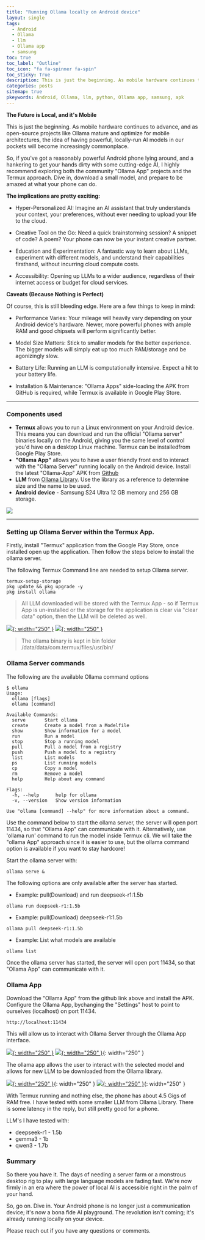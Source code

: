 ```yaml
---
title: "Running Ollama locally on Android device"
layout: single
tags:
  - Android
  - Ollama
  - llm
  - Ollama app
  - samsung
toc: true
toc_label: "Outline"
toc_icon: "fa fa-spinner fa-spin"
toc_sticky: True
description: This is just the beginning. As mobile hardware continues to advance, and as open-source projects like Ollama mature and optimize for mobile architectures, the idea of having powerful, locally-run AI models in our pockets will become increasingly commonplace.
categories: posts
sitemap: true
pkeywords: Android, Ollama, llm, python, Ollama app, samsung, apk
---
```


**The Future is Local, and it's Mobile**

This is just the beginning. As mobile hardware continues to advance, and as open-source projects like Ollama mature and optimize for mobile architectures, the idea of having powerful, locally-run AI models in our pockets will become increasingly commonplace.

So, if you've got a reasonably powerful Android phone lying around, and a hankering to get your hands dirty with some cutting-edge AI, I highly recommend exploring both the community "Ollama App" projects and the Termux approach. Dive in, download a small model, and prepare to be amazed at what your phone can do.

**The implications are pretty exciting:**

* Hyper-Personalized AI: Imagine an AI assistant that truly understands your context, your preferences, without ever needing to upload your life to the cloud.

* Creative Tool on the Go: Need a quick brainstorming session? A snippet of code? A poem? Your phone can now be your instant creative partner.
    
* Education and Experimentation: A fantastic way to learn about LLMs, experiment with different models, and understand their capabilities firsthand, without incurring cloud compute costs.

* Accessibility: Opening up LLMs to a wider audience, regardless of their internet access or budget for cloud services.

**Caveats (Because Nothing is Perfect)**

Of course, this is still bleeding edge. Here are a few things to keep in mind:

* Performance Varies: Your mileage will heavily vary depending on your Android device's hardware. Newer, more powerful phones with ample RAM and good chipsets will perform significantly better. 

* Model Size Matters: Stick to smaller models for the better experience. The bigger models will simply eat up too much RAM/storage and be agonizingly slow.

* Battery Life: Running an LLM is computationally intensive. Expect a hit to your battery life.

* Installation & Maintenance: "Ollama Apps" side-loading the APK from GitHub is required, while Termux is available in Google Play Store.

***
### Components used
* **Termux** allows you to run a Linux environment on your Android device. This means you can download and run the official "Ollama server" binaries locally on the Android, giving you the same level of control you'd have on a desktop Linux machine. Termux can be installedfrom Google Play Store.
* **"Ollama App"** allows you to have a user friendly front end to interact with the "Ollama Server" running locally on the Android device. Install the latest "Ollama-App" APK from [Github](https://github.com/JHubi1/Ollama-app/releases)
* **LLM** from [Ollama Library](https://www.Ollama.com/library). Use the library as a reference to determine size and the name to be used.
* **Android device** - Samsung S24 Ultra 12 GB memory and 256 GB storage.

[![](/assets/images/2025-06-01-Android.png)](/assets/images/2025-06-01-Android.png)

***
### Setting up Ollama Server within the Termux App.
Firstly, install "Termux" application from the Google Play Store, once installed open up the application.
Then follow the steps below to install the ollama server.

The following Termux Command line are needed to setup Ollama server.
```
termux-setup-storage
pkg update && pkg upgrade -y
pkg install ollama
```

> All LLM downloaded will be stored with the Termux App - so if Termux App is un-installed or the storage for the application is clear via "clear data" option, then the LLM will be deleted as well.

[![](/assets/images/2025-06-01-Termux-settings.jpeg){: width="250" }](/assets/images/2025-06-01-Termux-settings.jpeg)
[![](/assets/images/2025-06-01-Termux-settings-clear_data.jpeg){: width="250" }](/assets/images/2025-06-01-Termux-settings-clear_data.jpeg)


> The ollama binary is kept in bin folder /data/data/com.termux/files/usr/bin/


### Ollama Server commands
The following are the available Ollama command options

```
$ ollama
Usage:
  ollama [flags]
  ollama [command]

Available Commands:
  serve       Start ollama
  create      Create a model from a Modelfile
  show        Show information for a model
  run         Run a model
  stop        Stop a running model
  pull        Pull a model from a registry
  push        Push a model to a registry
  list        List models
  ps          List running models
  cp          Copy a model
  rm          Remove a model
  help        Help about any command

Flags:
  -h, --help      help for ollama
  -v, --version   Show version information

Use "ollama [command] --help" for more information about a command.
```

Use the command below to start the ollama server, the server will open port 11434, so that "Ollama App" can communicate with it. Alternatively, use 'ollama run' command to run the model inside Termux cli.
We will take the "ollama App" approach since it is easier to use, but the ollama command option is available if you want to stay hardcore!

Start the ollama server with:
```
ollama serve &
```
The following options are only available after the server has started.
* Example: pull(Download) and run deepseek-r1:1.5b
```
ollama run deepseek-r1:1.5b
```

* Example: pull(Download) deepseek-r1:1.5b
```
ollama pull deepseek-r1:1.5b
```

* Example: List what models are available
```
ollama list
```

Once the ollama server has started, the server will open port 11434, so that "Ollama App" can communicate with it.

### Ollama App
Download the "Ollama App" from the github link above and install the APK.
Configure the Ollama App, bychanging the "Settings" host to point to ourselves (localhost) on port 11434.
```
http://localhost:11434
```
This will allow us to interact with Ollama Server through the Ollama App interface.

[![](/assets/images/2025-06-01-ollama-setting-1.jpeg){: width="250" }](/assets/images/2025-06-01-ollama-setting-1.jpeg)
[![](/assets/images/2025-06-01-ollama-setting-2.jpeg){: width="250" }](/assets/images/2025-06-01-ollama-setting-2.jpeg){: width="250" }

The ollama app allows the user to interact with the selected model and allows for new LLM to be downloaded from the Ollama library.

[![](/assets/images/2025-06-01-Termux-memory.jpg){: width="250" }](/assets/images/2025-06-01-Termux-memory.jpg){: width="250" }
[![](/assets/images/2025-06-01-ollama-App.gif){: width="250" }](/assets/images/2025-06-01-ollama-App.gif){: width="250" }

With Termux running and nothing else, the phone has about 4.5 Gigs of RAM free. I have tested with some smaller LLM from Ollama Library. There is some latency in the reply, but still pretty good for a phone.

LLM's I have tested with:
* deepseek-r1 - 1.5b
* gemma3 - 1b
* qwen3 - 1.7b


### Summary
So there you have it. The days of needing a server farm or a monstrous desktop rig to play with large language models are fading fast. We're now firmly in an era where the power of local AI is accessible right in the palm of your hand.

So, go on. Dive in. Your Android phone is no longer just a communication device; it's now a bona fide AI playground. The revolution isn't coming; it's already running locally on your device.

Please reach out if you have any questions or comments.<br>
<i class="fa-solid fa-envelope"></i>
<i class="fa-solid fa-heart fa-beat" style="--fa-beat-scale: 2.0;"></i>